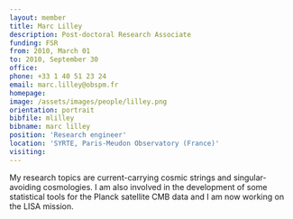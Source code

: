 ```yaml
---
layout: member
title: Marc Lilley
description: Post-doctoral Research Associate
funding: FSR
from: 2010, March 01
to: 2010, September 30
office:
phone: +33 1 40 51 23 24 
email: marc.lilley@obspm.fr
homepage:
image: /assets/images/people/lilley.png
orientation: portrait
bibfile: mlilley
bibname: marc lilley
position: 'Research engineer'
location: 'SYRTE, Paris-Meudon Observatory (France)'
visiting:
---
```


My research topics are current-carrying cosmic strings and
singular-avoiding cosmologies. I am also involved in the development
of some statistical tools for the Planck satellite CMB data and I am
now working on the LISA mission.
